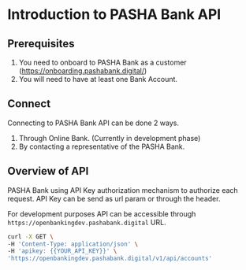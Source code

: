 # Introduction to **PASHA Bank** API

## Prerequisites
1. You need to onboard to PASHA Bank as a customer (https://onboarding.pashabank.digital/)
2. You will need to have at least one Bank Account.

## Connect
Connecting to PASHA Bank API can be done 2 ways.
1. Through Online Bank. (Currently in development phase)
2. By contacting a representative of the PASHA Bank.  

## Overview of API
PASHA Bank using API Key authorization mechanism to authorize each request.
API Key can be send as url param or through the header.

For development purposes API can be accessible through `https://openbankingdev.pashabank.digital` URL.

```bash
curl -X GET \
-H 'Content-Type: application/json' \
-H 'apikey: {{YOUR_API_KEY}}' \
'https://openbankingdev.pashabank.digital/v1/api/accounts'
```
